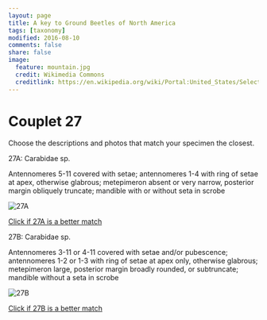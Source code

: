 ```yaml
---
layout: page
title: A key to Ground Beetles of North America
tags: [taxonomy]
modified: 2016-08-10
comments: false
share: false
image:
  feature: mountain.jpg
  credit: Wikimedia Commons
  creditlink: https://en.wikipedia.org/wiki/Portal:United_States/Selected_panorama#/media/File:Mount_Ellinor,_Mount_Washington_Panorama.jpg
---
```


# Couplet 27


Choose the descriptions and photos that match your specimen the closest. 

27A: Carabidae sp. 

Antennomeres 5-11 covered with setae; antennomeres 1-4 with ring of setae at apex, otherwise glabrous; metepimeron absent or very narrow, posterior margin obliquely truncate; mandible with or without seta in scrobe

![27A](//klevan.github.io/images/keyfigs/Key1_27_27A.png)

[Click if 27A is a better match](//klevan.github.io/dynamicTaxonomy/Key1_28)


27B: Carabidae sp. 

Antennomeres 3-11 or 4-11 covered with setae and/or pubescence; antennomeres 1-2 or 1-3 with ring of setae at apex only, otherwise glabrous; metepimeron large, posterior margin broadly rounded, or subtruncate; mandible without a seta in scrobe

![27B](//klevan.github.io/images/keyfigs/Key1_27_27B.png)

[Click if 27B is a better match](//klevan.github.io/dynamicTaxonomy/Key1_29)

